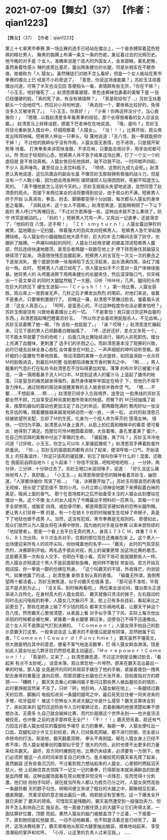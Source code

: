 # 2021-07-09【舞女】（37） 【作者：qian1223】



【舞女】（37） 【作者：qian1223】



第三十七章黑市拳赛
第一场比赛的选手已经站在擂台上，一个是赤膊穿着蓝色短裤的精壮男人， 黝黑的胳膊上布满一条又一条的伤疤，象征着过去的光辉历史。他今晚的对手是 个女人，准确来说是个高大的外国女人，金发碧眼，豪乳肥臀，虽然身着性感火 辣的皮质比基尼，露出两条健壮的长腿，但是长相实在不敢恭维，故被称为「人 猿女」。虽然赌徒们对她不怎么看好，但是一个女人能站在黑市拳赛的擂台上已 经是不小的奇迹了。
「青思，你说这场谁能赢？」苏妙玉注视着擂台问道，可等了半天也没见回 答便扭头一看，表情颇有些无奈，「你在干嘛？」
「小玉玉，他好像死了…」赵清思撩着裙摆，黑色连裤袜包裹着的美臀下是 一张已经僵硬的脸，「真的死了诶，有没有搞错啊？」
「真是败给你了…」苏妙玉扶着额头一个劲地叹气，然后对小月吩咐道， 「再去找一个，要体格比较好的，免得没多久又被坐死了。」
「小玉玉，你真好！」
「少来！你再这样没分寸，当心我揍你！」
「嗯嗯…以我赵清思多年看黑拳的经验，那个长得很难看的女人应该会赢。」 赵清思马上转移话题，摸着下巴老神在在地说道。
「哦，是吗？」苏妙玉将目光重新放入擂台中，仔细观察着「人猿女」。
「当！！！」比赛开始，观众席发出阵阵呐喊。短裤男人伸出一只拳头，轻 蔑地说道：「丑八怪，我一拳就能把你干掉！」
不过他的挑衅似乎没有作用，人猿女面无表情，也不进攻，只是摆开架势等 待着。
打黑拳素来讲究快准狠，不求花哨，只要能击倒对手，用牙齿咬都可以。然 而出于轻视的心态，短裤男人并不急于结束这场比赛，打了一个又一个的虚招就 是不肯动真格。人猿女依旧任他挑衅，敌不动我不动，一时间嘘声四起，不少人 高声唾骂，甚至往台上丢饮料瓶子。
「啧啧，这男的九成九会死。」赵清思认真地说道，这位凤凰会的副会长虽 不像苏妙玉那般拥有极强的战斗力，但是没有一个人敢小看，因为她会用各种阳 谋阴谋把人玩得团团转，死都不知道怎么死的。
「真不懂他是怎么活到今天的。」苏妙玉摇摇头失望地说道，显然同意了赵 清思的观点。
而接下来两位美女的话将要得到验证，由于观众的不满，短裤男人终于开始 认真进攻，拳击、肘击、脚踢都变得十分凶狠，每次都与人猿女的身体差之毫厘。
「消耗战术，这个女人不错嘛。」赵清思笑道，屁股稍稍侧了一下让下面的 男人呼口气再堵回去，「不过对方若再强一些，这种战术就不怎么奏效了。防守 终究是被动的。」
「妈的！」短裤男人咒骂一声，又挥出一记直拳，还是落空了，「他妈的丑 八怪，还手啊！」
「Ｉｔ` ｓｍｙｔｕｒｎ！」人猿女露出狰狞的微笑，猛地踢出一记扫腿， 带着强大的劲风攻向短裤男人。
短裤男人急忙举起胳膊挡格，与人猿女的小腿碰触后他大感不妙，巨大的冲 击力瞬间击穿了防守，也踢折了胳膊。一声痛叫响起的同时，人猿女已经用坚硬 的膝盖顶进短裤男人腹部，然后连续快速地膝顶，直至后者两腿一软跪在地上才 停下转而揪住其脑袋又继续顶了起来。
场面很快残忍血腥起来，短裤男人的五官在一次又一次的重击之下逐渐消失， 整个面部仿佛一块海绵陷下去又浮起来，血水洒满四周，染红了擂台一角。此时， 短裤男人八成已经死了，但人猿女似乎不介意对一具尸体继续施暴。她将男人的 头颅塞进胯下用两条健壮的长腿夹住，然后深深吸口气，仰天喊出一个英文单词 的同时大腿猛然粗了一大圈，只听「咔咔咔」几声，腿间的头颅在巨大的挤压下 硬生生迸裂——「Ｃｒｕｓｈ！！！」
第一场比赛，人猿女获胜。观众席上一度鸦雀无声，几秒之后才爆发出热烈 的喝彩。对他们来说，谁赢不是重点，只要够刺激就行了。
目睹这一幕，赵清思不禁撇过脸去，皱着眉头说道：「这女人真恶心。」
「呵呵，是蛮恶心的，不过这种程度你也没必要害怕吧？」苏妙玉倒是饶有 兴致地看着擂台上的一切。
「不是害怕！我只是讨厌这种血腥的东西。」赵清思鼓起嘴巴瞪着苏妙玉。
「所以你才会喜欢用屁股杀人，不见血嘛。」苏妙玉说着瞧了她一眼，「你 该抬一抬屁股了。」
「诶？哎呀！」赵清思连忙蹦起来，只见下面的男人已经翻着白眼抽搐了， 「呼…还好还好，差点又坐死一个。可不能太早就要了你的命呢！」
后面几场比赛陆续进行，输的人非死即伤，擂台上充满了血腥味，更刺激了 选手们的杀戮之心。而赵清思基本没了观赛的兴致，此时已褪去丝袜全身心放松 全体重坐在Ｍ脸上，一声声细腻的呻吟动听至极。那纤细的小蛮腰有节奏地扭着， 带动浑圆的美臀一点点旋转，如同漩涡般一点点将Ｍ的脸吸进去，到最后Ｍ的整 张脸都陷进散发芳香的臀沟之中。
「啊……」男人粗重的气息扑打在私处令赵清思忍不住叫得更加欢愉，薄薄 的布片早已被蜜汁浸湿，一滴一滴顺着鼻子流入Ｍ口中。Ｍ尝到这诱人的蜜汁马 上竖起了雄伟的帐篷，只是窒息的痛苦越发得强烈，虽然身体被牢牢固定在椅子 下，但他仍不得不奋力挣扎，通过轻微的晃动来提醒美臀的主人施舍些许救命空 气。
「嗯……不要……不想起来……啊……」赵清思已经步入忘我境界，连旁边 一脸黑线的苏妙玉都全然不顾，兀自享受这种另类刺激所带来的快感。而臀下的 Ｍ已经抽搐了起来，按摩机器似的震动也更加注定了自己的命运，那两瓣饱满的 臀肉好似一张没有牙齿的嘴，随着腰肢越来越发地转动而一收一放，一夹一松， 此时的赵清思已经被欲望所支配，忘却了Ｍ的生死，化身为一个视人命为草芥的 堕落女神。
很快，一切归为平静。赵清思从Ｍ身上离开，从脸上的红霞和眼眸中的春意 便可看出：她得到了满足。而那位可怜Ｍ瞪圆着双眼，大张着嘴，鼻孔里灌满了 蜜汁，在自己所崇拜的美臀中付出了卑微的生命。
「骚狐狸，爽了吗？」苏妙玉冷冷地问道「讨厌啦，小玉玉，你怎么可以叫 人家骚狐狸呢？」赵清思双手捧着脸蛋作娇羞状。
「你…」苏妙玉的面部肌肉都有点抖了起来，便深呼吸一口气，开始语言上 的狂轰滥炸，「你这只该死的骚狐狸，别忘了我叫你来干什么的！混蛋，还敢在 我面前自顾自地ｈｉｇｈ起来？！你信不信我…吧啦吧啦吧啦…」
一分钟，两分钟，三分钟…十分钟过去了。苏妙玉喝口水润润嗓子，说道： 「好久没这么痛快地骂人了，真舒服。」
「小玉玉…」赵清思用很受伤的眼神看着苏妙玉，幽怨道，「人家都快被你 骂哭了啦…」
「诶，决赛要开始了。」苏妙玉将那哀怨的表情无视掉，扭头望了望忍俊不 禁的小月。小月立即心领神会地跪下来捧起着白袜的美足，吸闻上面的香气。
那个在首场胜利之后开始备受关注的人猿女此刻便站在擂台一角。这个不像 女人的女人成为了今晚最出乎预料的一匹黑马，其每一个对手全部惨死，或脑浆 四溅，或肋骨尽断，都是拜那双坚硬如铁的恐怖长腿所赐。更让男人们背脊一寒 的是，有一个在她６９绞的时候被生生咬掉了命根子，真是下了地狱也做不成男 人。当然，这没有犯规，黑市拳赛是无规则的。
即便如此，观众们依然认为人猿女将在决赛中惨败，因为她的对手是自参赛 以来未尝败绩的「地狱使者」。那是一个看上去平白无奇的男人，身高１７３Ｃ Ｍ，体重７０ＫＧ，８１次出场，８０次击杀对手，仅剩的那位现在还瘫痪在床 上。这个男人一出场便迎来所有人的欢呼尖叫，纷纷喊着他的名字——「霸天」
此时的气氛空前热烈，决赛即刻开始。两名选手彼此对视，脸上的凝重更增 加这场比赛的悬念。这是霸天第一次和女人交手，也明白不能小看，否则下场可 能就跟那些人一样。而人猿女亦知道这个男人不是前面那些饭桶，她同样不敢轻 举妄动。双方开始互相试探，你一拳我一脚的仿佛在热身。
「这个叫霸天的不错，外收锋芒，内敛锐气，如果他赢了的话…」赵清思重 新恢复到认真的表情。
「输赢无所谓，我倒希望两个都活着。」苏妙玉微笑道，似乎对霸天也很满 意。
「那可说不准啦，毕竟这不是点到为止。」
「没关系，到时候再看吧。」
两位美女谈论间，擂台那头正逐渐进入白热化，在身材高大的人猿女面前， 霸天就像只灵活的猴子，左右跳动的同时击出闪电般的刺拳，人猿女几次躲闪不 及，脸上已有多处挂彩，看起来比之前更丑了。那些在她身上输了不少钱的观众 都幸灾乐祸地吼着，让霸天干掉这个丑八怪。然而霸天心里很清楚，从表面上看 对手似乎落了下风，实际上每次他出杀招的时候都会被化解，紧接着一条长腿便 踢过来，迫使自己不得不迅速撤出。这个女人可不是靠运气打到决赛的。
「Ｃｏｍｅｏｎ！」人猿女用手拍自己的脸示意霸天打这里。一般来说会这 么要求的不是傻瓜就是有阴谋，显然她属于后者，「Ｃｏｍｅｏｎ！Ｃｏｗａｒ ｄ！Ｐｕｎｃｈｍｅ！」
霸天虽然不懂英文，但大致能明白其中的意思，便毫不客气地连击数拳，打 得人猿女鲜血淋漓，饶是如此人猿女吐出几颗牙后仍然怒吼着主动逼近，「Ｍｏ ｒｅｐｏｗｅｒ！Ｃｏｍｅｏｎ！！」
「真是的，又来了…」赵清思嫌恶道，不过这次倒是没撇过脸去，「看起来 有点不太妙呢。」
话音未落，观众席忽地一片哗然，原来在霸天击出最后一拳的时候，那人猿 女竟避开的同时并用双手擒住了他的手腕，紧接着使劲一拽再配合身体的重量迅 速向后倒，而那双健壮长腿也已大张开来，目标直指对方的脖颈——「糟糕！」 霸天失去重心的瞬间脑子里闪过那些男人被血腥绞杀的情形，此时要挣脱显然来 不及了。只听「砰」地巨响，人猿女躺在地上，一条腿绕过霸天的后颈，脚腕闪 电般扣进另一条腿的腿弯之中，最后死死拉住被一同夹进来的手臂，咬牙猛绞！
被这个恐怖女人夹进大腿之中是什么感受？霸天总算体会到了，突如其来的 猛烈压迫险些令人立时晕厥过去，忍着剧痛的他很清楚如果不想想办法，无需多 久自己就会输掉比赛，而代价是跟这个世界永别——也许是活活被绞死，也许像 之前的选手那样死无全尸！
「不！！！」霸天怒吼着，趁还有气力回击对着人猿女结实的腹部给予竭尽 全力的重拳。每砸一拳，人猿女便吐出一口血，双腿松动少许又立刻绞紧，两人 已经鱼死网破，都不进行防御，完全是以命拼命的打法。渐渐地，霸天翻着双眼， 拳头不再刚猛，砸在人猿女身上已经不疼不痒。而人猿女被重创的腹部似乎受了 很大的内伤，此时也使不出更多的力量来绞杀霸天。
最终，双方同时瘫倒在地，比赛仍未结束，必须要有一方倒下，他们必须把 握这一点点时间来恢复自己的体力。差点被绞死的霸天率先爬了起来，虽然脑袋 还有些昏沉沉的，不过看到努力想站起来的人猿女，心里顿时燃起滔天怒火，他 上前揪住其衣领挥下一记又一记的重拳，打得那张本就染满鲜血的脸更是血肉模 糊。这种血腥场面看在观众眼里非但没有一点残忍，反而觉得十分刺激，他们纷 纷拍手叫好，就在就当所有人都认为胜负已分之时，人猿女突然高抬一条腿将霸 天的脖子勾住，转眼间便又夹进了粗壮的大腿之中，脚腕相互扣紧，绷直两腿， 凭着坚韧的意志做出最后一搏。倘若她没有受重伤，这一下爆发全开就已夹断了 霸天的颈骨。
可惜现实是残酷的，霸天虽然遭受到一股强劲夹力，但并不怎么影响自己实 施反击。他一面奋力搬住颈上的大腿不让它们夹得太紧，一面估算好位置，顶膝 而起。果然人猿女的脑门被膝盖顶了个正着，一下接着一下，直到她彻底松弛腿 肌，一动不动地躺着，也不知是活着还是已经死了。
最终，这场决赛结束了。霸天艰难地从那双大腿里抽出脑袋，艰难地站起来， 享受浪潮般的掌声和欢呼。
「小月，让这里的负责人过来见我。」
……


